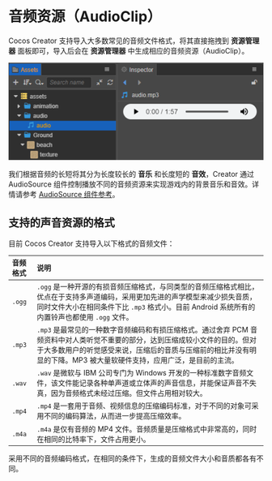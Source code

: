 # 音频资源（AudioClip）

Cocos Creator 支持导入大多数常见的音频文件格式，将其直接拖拽到 **资源管理器** 面板即可，导入后会在 **资源管理器** 中生成相应的音频资源（AudioClip）。

![audio-clip](audio-clip.png)

我们根据音频的长短将其分为长度较长的 **音乐** 和长度短的 **音效**，Creator 通过 AudioSource 组件控制播放不同的音频资源来实现游戏内的背景音乐和音效。详情请参考 [AudioSource 组件参考](../audio-system/audiosource.md)。

## 支持的声音资源的格式

目前 Cocos Creator 支持导入以下格式的音频文件：

|音频格式            | 说明                    |
|:--            | :--                     |
| `.ogg`           | `.ogg` 是一种开源的有损音频压缩格式，与同类型的音频压缩格式相比，优点在于支持多声道编码，采用更加先进的声学模型来减少损失音质，同时文件大小在相同条件下比 `.mp3` 格式小。目前 Android 系统所有的内置铃声也都使用 `.ogg` 文件。      |
|`.mp3`       | `.mp3` 是最常见的一种数字音频编码和有损压缩格式。通过舍弃 PCM 音频资料中对人类听觉不重要的部分，达到压缩成较小文件的目的。但对于大多数用户的听觉感受来说，压缩后的音质与压缩前的相比并没有明显的下降。MP3 被大量软硬件支持，应用广泛，是目前的主流。            |
|`.wav`   | `.wav` 是微软与 IBM 公司专门为 Windows 开发的一种标准数字音频文件，该文件能记录各种单声道或立体声的声音信息，并能保证声音不失真，因为音频格式未经过压缩。但文件占用相对较大。 |
|`.mp4`         | `.mp4` 是一套用于音频、视频信息的压缩编码标准，对于不同的对象可采用不同的编码算法，从而进一步提高压缩效率。   |
|`.m4a`       | `.m4a` 是仅有音频的 MP4 文件。音频质量是压缩格式中非常高的，同时在相同的比特率下，文件占用更小。  |

采用不同的音频编码格式，在相同的条件下，生成的音频文件大小和音质都各有不同。
